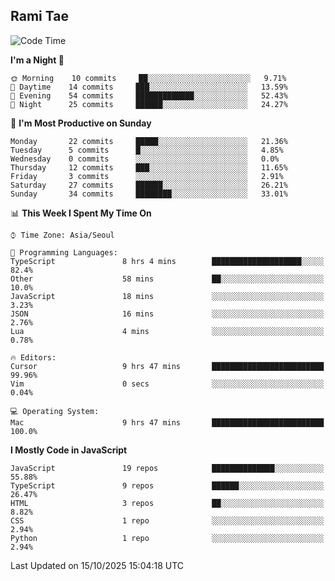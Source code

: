 ## Rami Tae

<!--START_SECTION:waka-->
![Code Time](http://img.shields.io/badge/Code%20Time-2%2C699%20hrs%2041%20mins-blue)

**I'm a Night 🦉** 

```text
🌞 Morning    10 commits     ██░░░░░░░░░░░░░░░░░░░░░░░   9.71% 
🌆 Daytime    14 commits     ███░░░░░░░░░░░░░░░░░░░░░░   13.59% 
🌃 Evening    54 commits     █████████████░░░░░░░░░░░░   52.43% 
🌙 Night      25 commits     ██████░░░░░░░░░░░░░░░░░░░   24.27%

```
📅 **I'm Most Productive on Sunday** 

```text
Monday       22 commits     █████░░░░░░░░░░░░░░░░░░░░   21.36% 
Tuesday      5 commits      █░░░░░░░░░░░░░░░░░░░░░░░░   4.85% 
Wednesday    0 commits      ░░░░░░░░░░░░░░░░░░░░░░░░░   0.0% 
Thursday     12 commits     ███░░░░░░░░░░░░░░░░░░░░░░   11.65% 
Friday       3 commits      ░░░░░░░░░░░░░░░░░░░░░░░░░   2.91% 
Saturday     27 commits     ██████░░░░░░░░░░░░░░░░░░░   26.21% 
Sunday       34 commits     ████████░░░░░░░░░░░░░░░░░   33.01%

```


📊 **This Week I Spent My Time On** 

```text
⌚︎ Time Zone: Asia/Seoul

💬 Programming Languages: 
TypeScript               8 hrs 4 mins        ████████████████████░░░░░   82.4% 
Other                    58 mins             ██░░░░░░░░░░░░░░░░░░░░░░░   10.0% 
JavaScript               18 mins             ░░░░░░░░░░░░░░░░░░░░░░░░░   3.23% 
JSON                     16 mins             ░░░░░░░░░░░░░░░░░░░░░░░░░   2.76% 
Lua                      4 mins              ░░░░░░░░░░░░░░░░░░░░░░░░░   0.78%

🔥 Editors: 
Cursor                   9 hrs 47 mins       █████████████████████████   99.96% 
Vim                      0 secs              ░░░░░░░░░░░░░░░░░░░░░░░░░   0.04%

💻 Operating System: 
Mac                      9 hrs 47 mins       █████████████████████████   100.0%

```

**I Mostly Code in JavaScript** 

```text
JavaScript               19 repos            ██████████████░░░░░░░░░░░   55.88% 
TypeScript               9 repos             ██████░░░░░░░░░░░░░░░░░░░   26.47% 
HTML                     3 repos             ██░░░░░░░░░░░░░░░░░░░░░░░   8.82% 
CSS                      1 repo              ░░░░░░░░░░░░░░░░░░░░░░░░░   2.94% 
Python                   1 repo              ░░░░░░░░░░░░░░░░░░░░░░░░░   2.94%

```



 Last Updated on 15/10/2025 15:04:18 UTC
<!--END_SECTION:waka-->

